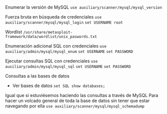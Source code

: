 
Enumerar la versión de MySQL
`use auxiliary/scanner/mysql/mysql_version`

Fuerza bruta en búsqueda de credenciales
`use auxiliary/scanner/mysql/mysql_login`
`set USERNAME root`

Wordlist
	`/usr/share/metasploit-framework/data/wordlist/unix_paswords.txt`

Enumeración adicional SQL con credenciales
`use auxiliary/admin/mysql/mysql_enum`
`set USERNAME`
`set PASSWORD`

Ejecutar consultas SQL con credenciales
`use auxiliary/admin/mysql/mysql_sql`
`set USERNAME`
`set PASSWORD`

Consultas a las bases de datos
- Ver bases de datos
`set SQL show databases;` 

 Igual que si estuviésemos haciendo las consultas a través de MySQL
 Para hacer un volcado general de toda la base de datos sin tener que estar navegando por ella
 `use auxiliary/scanner/mysql/mysql_schemadump` 